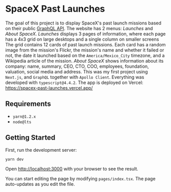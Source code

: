 # SpaceX Past Launches
The goal of this project is to display SpaceX's past launch missions based on their public [GraphQL API](https://github.com/SpaceXLand/api). The website has 2 menus: *Launches* and *About SpaceX*. *Launches* displays 3 pages of information, where each page has a 4x3 grid on large desktops and a single column on smaller screens The grid contains 12 cards of past launch missions. Each card has a random image from the mission's Flickr, the mission's name and whether it failed or not, the date it launched based on the `America/Mexico_City` timezone, and a Wikipedia article of the mission. *About SpaceX* shows information about its company: name, summary, CEO, CTO, COO, employees, foundation, valuation, social media and address. This was my first project using `Next.js`, and `GraphQL` together with `Apollo Client`. Everything was developed with `typescript@4.4.2`. The app is deployed on Vercel: https://spacex-past-launches.vercel.app/

## Requirements
- `yarn@1.2.x`
- `node@lts`

## Getting Started

First, run the development server:

```bash
yarn dev
```

Open [http://localhost:3000](http://localhost:3000) with your browser to see the result.

You can start editing the page by modifying `pages/index.tsx`. The page auto-updates as you edit the file.
